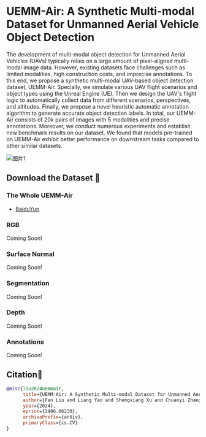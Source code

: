 # UEMM-Air: A Synthetic Multi-modal Dataset for Unmanned Aerial Vehicle Object Detection

The development of multi-modal object detection for Unmanned Aerial Vehicles (UAVs) typically relies on a large amount of pixel-aligned multi-modal image data. However, existing datasets face challenges such as limited modalities, high construction costs, and imprecise annotations. To this end, we propose a synthetic multi-modal UAV-based object detection dataset, UEMM-Air. Specially, we simulate various UAV flight scenarios and object types using the Unreal Engine (UE). Then we design the UAV's flight logic to automatically collect data from different scenarios, perspectives, and altitudes. Finally, we propose a novel heuristic automatic annotation algorithm to generate accurate object detection labels. In total, our UEMM-Air consists of 20k pairs of images with 5 modalities and precise annotations. 
Moreover, we conduct numerous experiments and establish new benchmark results on our dataset. We found that models pre-trained on UEMM-Air exhibit better performance on downstream tasks compared to other similar datasets. 

![图片1](https://github.com/1e12Leon/UEMM-Air/assets/44053847/56f0e7b2-a757-4386-a47c-bceada76b79c)

## Download the Dataset 📂

### The Whole UEMM-Air
*  [BaiduYun](https://pan.baidu.com/s/1tny1Y8XS0K9bvBdWcToe8g?pwd=y6i7) 

### RGB
Coming Soon!

### Surface Normal
Coming Soon!

### Segmentation
Coming Soon!

### Depth
Coming Soon!

### Annotations
Coming Soon!

## Citation🎈

```bibtex
@misc{liu2024uemmair,
      title={UEMM-Air: A Synthetic Multi-modal Dataset for Unmanned Aerial Vehicle Object Detection}, 
      author={Fan Liu and Liang Yao and Shengxiang Xu and Chuanyi Zhang and Xinlei Zhang and Ting Wu},
      year={2024},
      eprint={2406.06230},
      archivePrefix={arXiv},
      primaryClass={cs.CV}
}
```

